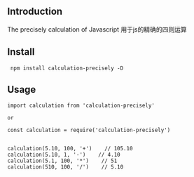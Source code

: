 
## Introduction

The precisely calculation of Javascript
用于js的精确的四则运算

## Install



```
 npm install calculation-precisely -D
```


## Usage



```
import calculation from 'calculation-precisely'

or 

const calculation = require('calculation-precisely')


calculation(5.10, 100, '+')    // 105.10
calculation(5.10, 1, '-')    // 4.10
calculation(5.1, 100, '*')    // 51
calculation(510, 100, '/')    // 5.10
```




